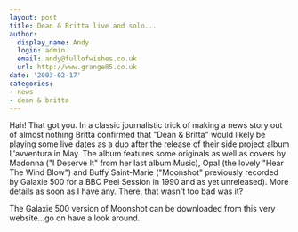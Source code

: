 ```yaml
---
layout: post
title: Dean & Britta live and solo...
author:
  display_name: Andy
  login: admin
  email: andy@fullofwishes.co.uk
  url: http://www.grange85.co.uk
date: '2003-02-17'
categories:
- news
- dean & britta
---
```

Hah! That got you. In a classic journalistic trick of making a news story out of almost nothing Britta confirmed that "Dean & Britta" would likely be playing some live dates as a duo after the release of their side project album L'avventura in May. The album features some originals as well as covers by Madonna ("I Deserve It" from her last album Music), Opal (the lovely "Hear The Wind Blow") and Buffy Saint-Marie ("Moonshot" previously recorded by Galaxie 500 for a BBC Peel Session in 1990 and as yet unreleased). More details as soon as I have any. There, that wasn't too bad was it?

The Galaxie 500 version of Moonshot can be downloaded from this very website...go on have a look around.
